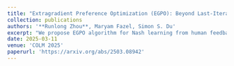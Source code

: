 ```yaml
---
title: "Extragradient Preference Optimization (EGPO): Beyond Last-Iterate Convergence for Nash Learning from Human Feedback"
collection: publications
authors: '**Runlong Zhou**, Maryam Fazel, Simon S. Du'
excerpt: "We propose EGPO algorithm for Nash learning from human feedback, achieving a last-iterate linear convergence and a simple online IPO implementation."
date: 2025-03-11
venue: 'COLM 2025'
paperurl: 'https://arxiv.org/abs/2503.08942'
---
```


